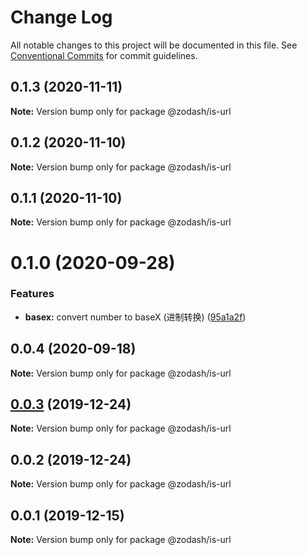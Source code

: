 # Change Log

All notable changes to this project will be documented in this file.
See [Conventional Commits](https://conventionalcommits.org) for commit guidelines.

## 0.1.3 (2020-11-11)

**Note:** Version bump only for package @zodash/is-url





## 0.1.2 (2020-11-10)

**Note:** Version bump only for package @zodash/is-url





## 0.1.1 (2020-11-10)

**Note:** Version bump only for package @zodash/is-url





# 0.1.0 (2020-09-28)


### Features

* **basex:** convert number to baseX (进制转换) ([95a1a2f](https://github.com/zcorky/zodash/commit/95a1a2f361d73de5caa3b8e297c1643e97e40983))





## 0.0.4 (2020-09-18)

**Note:** Version bump only for package @zodash/is-url





## [0.0.3](https://github.com/zcorky/zodash/compare/@zodash/is-url@0.0.2...@zodash/is-url@0.0.3) (2019-12-24)

**Note:** Version bump only for package @zodash/is-url





## 0.0.2 (2019-12-24)

**Note:** Version bump only for package @zodash/is-url





## 0.0.1 (2019-12-15)

**Note:** Version bump only for package @zodash/is-url

